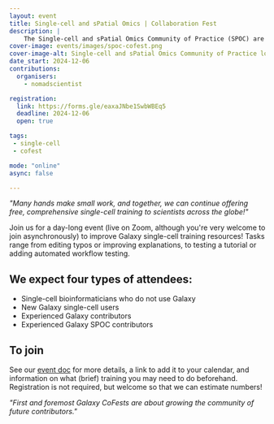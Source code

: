 ```yaml
---
layout: event
title: Single-cell and sPatial Omics | Collaboration Fest
description: |
    The Single-cell and sPatial Omics Community of Practice (SPOC) are hosting their first Collaboration Fest, welcoming new and experienced contributors to our training materials.
cover-image: events/images/spoc-cofest.png
cover-image-alt: Single-cell and sPatial Omics Community of Practice logo showing a circle of diverse people holding hands around a swirling single-cell cluster plot.
date_start: 2024-12-06
contributions:
  organisers:
    - nomadscientist

registration:
  link: https://forms.gle/eaxaJNbe1SwbWBEq5
  deadline: 2024-12-06
  open: true

tags:
 - single-cell
 - cofest

mode: "online"
async: false

---
```

*"Many hands make small work, and together, we can continue offering free, comprehensive single-cell training to scientists across the globe!"*

Join us for a day-long event (live on Zoom, although you're very welcome to join asynchronously) to improve Galaxy single-cell training resources! Tasks range from editing typos or improving explanations, to testing a tutorial or adding automated workflow testing.

## We expect four types of attendees:

 - Single-cell bioinformaticians who do not use Galaxy
 - New Galaxy single-cell users
 - Experienced Galaxy contributors
 - Experienced Galaxy SPOC contributors

## To join

See our [event doc](https://docs.google.com/document/d/1GRAY_uE3dtyaGlKR7rqCXgjrJQUkgch-eyc7AsipYMc/edit?tab=t.k5a3rg712bse) for more details, a link to add it to your calendar, and information on what (brief) training you may need to do beforehand. Registration is not required, but welcome so that we can estimate numbers!

*"First and foremost Galaxy CoFests are about growing the community of future contributors."*

